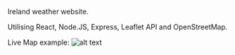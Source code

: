 Ireland weather website.

Utilising React, Node.JS, Express, Leaflet API and OpenStreetMap.

Live Map example:
![alt text](http://url/to/img.png](https://raw.githubusercontent.com/Jamie404/reactweatherapi/main/public/exampleMap.JPG?token=GHSAT0AAAAAACEFAAZDO24ETE2EUS7MNVGGZERZ6ZQ)https://raw.githubusercontent.com/Jamie404/reactweatherapi/main/public/exampleMap.JPG?token=GHSAT0AAAAAACEFAAZDO24ETE2EUS7MNVGGZERZ6ZQ](https://raw.githubusercontent.com/Jamie404/reactweatherapi/main/public/exampleMap.JPG?token=GHSAT0AAAAAACEFAAZDO24ETE2EUS7MNVGGZERZ6ZQ)https://raw.githubusercontent.com/Jamie404/reactweatherapi/main/public/exampleMap.JPG?token=GHSAT0AAAAAACEFAAZDO24ETE2EUS7MNVGGZERZ6ZQ)
